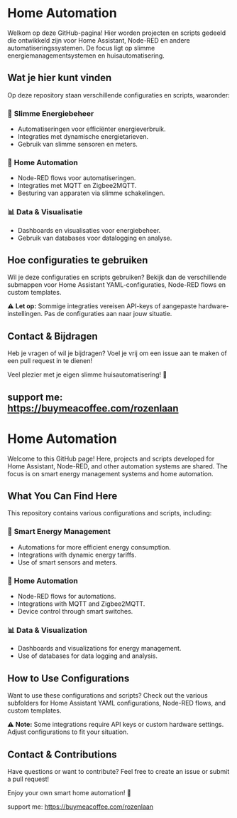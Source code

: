 # Home Automation

Welkom op deze GitHub-pagina! Hier worden projecten en scripts gedeeld die ontwikkeld zijn voor Home Assistant, Node-RED en andere automatiseringssystemen. De focus ligt op slimme energiemanagementsystemen en huisautomatisering.

## Wat je hier kunt vinden

Op deze repository staan verschillende configuraties en scripts, waaronder:

### 🔋 **Slimme Energiebeheer**

- Automatiseringen voor efficiënter energieverbruik.
- Integraties met dynamische energietarieven.
- Gebruik van slimme sensoren en meters.

### 🏡 **Home Automation**

- Node-RED flows voor automatiseringen.
- Integraties met MQTT en Zigbee2MQTT.
- Besturing van apparaten via slimme schakelingen.

### 📊 **Data & Visualisatie**

- Dashboards en visualisaties voor energiebeheer.
- Gebruik van databases voor datalogging en analyse.

## Hoe configuraties te gebruiken

Wil je deze configuraties en scripts gebruiken? Bekijk dan de verschillende submappen voor Home Assistant YAML-configuraties, Node-RED flows en custom templates.

⚠️ **Let op:** Sommige integraties vereisen API-keys of aangepaste hardware-instellingen. Pas de configuraties aan naar jouw situatie.

## Contact & Bijdragen

Heb je vragen of wil je bijdragen? Voel je vrij om een issue aan te maken of een pull request in te dienen!

Veel plezier met je eigen slimme huisautomatisering! 🚀

support me:
https://buymeacoffee.com/rozenlaan
---

# Home Automation

Welcome to this GitHub page! Here, projects and scripts developed for Home Assistant, Node-RED, and other automation systems are shared. The focus is on smart energy management systems and home automation.

## What You Can Find Here

This repository contains various configurations and scripts, including:

### 🔋 **Smart Energy Management**

- Automations for more efficient energy consumption.
- Integrations with dynamic energy tariffs.
- Use of smart sensors and meters.

### 🏡 **Home Automation**

- Node-RED flows for automations.
- Integrations with MQTT and Zigbee2MQTT.
- Device control through smart switches.

### 📊 **Data & Visualization**

- Dashboards and visualizations for energy management.
- Use of databases for data logging and analysis.

## How to Use Configurations

Want to use these configurations and scripts? Check out the various subfolders for Home Assistant YAML configurations, Node-RED flows, and custom templates.

⚠️ **Note:** Some integrations require API keys or custom hardware settings. Adjust configurations to fit your situation.

## Contact & Contributions

Have questions or want to contribute? Feel free to create an issue or submit a pull request!

Enjoy your own smart home automation! 🚀

support me:
https://buymeacoffee.com/rozenlaan
